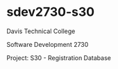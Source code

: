 # sdev2730-s30

Davis Technical College

Software Development 2730

Project: S30 - Registration Database


